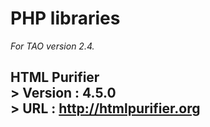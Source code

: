 <!--
created_at: '2013-02-27 10:58:34'
updated_at: '2013-02-27 11:27:25'
authors:
    - 'Somsack Sipasseuth'
tags: {  }
-->

PHP libraries
=============

*For TAO version 2.4.*

HTML Purifier\
\> **Version** : 4.5.0\
\> **URL** : http://htmlpurifier.org
------------------------------------

